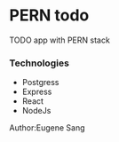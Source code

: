 # PERN todo

TODO app with PERN stack

### Technologies
- Postgress
- Express
- React
- NodeJs

Author:Eugene Sang
